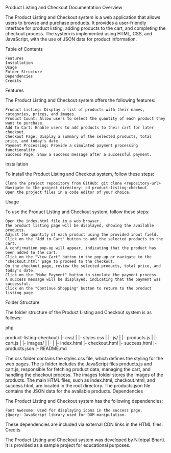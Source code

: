 Product Listing and Checkout Documentation
Overview

The Product Listing and Checkout system is a web application that allows users to browse and purchase products. It provides a user-friendly interface for product listing, adding products to the cart, and completing the checkout process. The system is implemented using HTML, CSS, and JavaScript, with the use of JSON data for product information.

Table of Contents

    Features
    Installation
    Usage
    Folder Structure
    Dependencies
    Credits

Features

The Product Listing and Checkout system offers the following features:

    Product Listing: Display a list of products with their names, categories, prices, and images.
    Product Count: Allow users to select the quantity of each product they want to purchase.
    Add to Cart: Enable users to add products to their cart for later checkout.
    Checkout Page: Display a summary of the selected products, total price, and today's date.
    Payment Processing: Provide a simulated payment processing functionality.
    Success Page: Show a success message after a successful payment.

Installation

To install the Product Listing and Checkout system, follow these steps:

    Clone the project repository from GitHub: git clone <repository-url>
    Navigate to the project directory: cd product-listing-checkout
    Open the project files in a code editor of your choice.

Usage

To use the Product Listing and Checkout system, follow these steps:

    Open the index.html file in a web browser.
    The product listing page will be displayed, showing the available products.
    Adjust the quantity of each product using the provided input field.
    Click on the "Add to Cart" button to add the selected products to the cart.
    A confirmation pop-up will appear, indicating that the product has been added to the cart.
    Click on the "View Cart" button in the pop-up or navigate to the "checkout.html" page to proceed to the checkout.
    On the checkout page, review the selected products, total price, and today's date.
    Click on the "Make Payment" button to simulate the payment process.
    A success message will be displayed, indicating that the payment was successful.
    Click on the "Continue Shopping" button to return to the product listing page.

Folder Structure

The folder structure of the Product Listing and Checkout system is as follows:

php

product-listing-checkout/
  |- css/
  |   |- styles.css
  |
  |- js/
  |   |- products.js
  |   |- cart.js
  |
  |- images/
  |   |- <product-images>
  |
  |- index.html
  |- checkout.html
  |- success.html
  |- products.json
  |- README.md

The css folder contains the styles.css file, which defines the styling for the web pages. The js folder includes the JavaScript files products.js and cart.js, responsible for fetching product data, managing the cart, and handling the checkout process. The images folder stores the images of the products. The main HTML files, such as index.html, checkout.html, and success.html, are located in the root directory. The products.json file contains the JSON data for the available products.
Dependencies

The Product Listing and Checkout system has the following dependencies:

    Font Awesome: Used for displaying icons in the success page.
    jQuery: JavaScript library used for DOM manipulation.

These dependencies are included via external CDN links in the HTML files.
Credits

The Product Listing and Checkout system was developed by Nilotpal Bharti. It is provided as a sample project for educational purposes.

